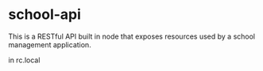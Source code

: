 # school-api
This is a RESTful API built in node that exposes resources used by a school management application.

in rc.local
